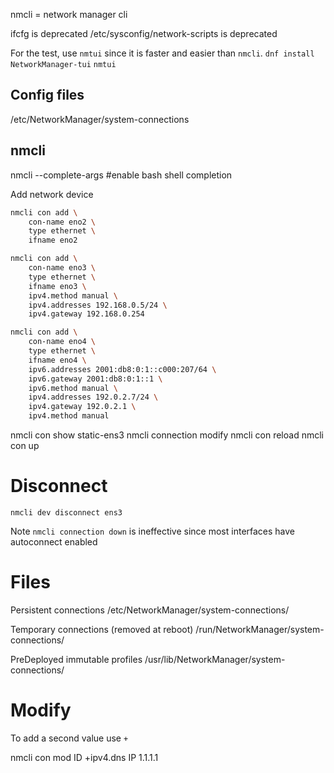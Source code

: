 nmcli = network manager cli

ifcfg is deprecated
/etc/sysconfig/network-scripts is deprecated


For the test, use `nmtui` since it is faster and easier than `nmcli`. 
`dnf install NetworkManager-tui`
`nmtui`

## Config files
/etc/NetworkManager/system-connections


## nmcli

nmcli --complete-args #enable bash shell completion


Add network device

```bash
nmcli con add \
    con-name eno2 \
    type ethernet \
    ifname eno2

nmcli con add \
    con-name eno3 \
    type ethernet \
    ifname eno3 \
    ipv4.method manual \
    ipv4.addresses 192.168.0.5/24 \
    ipv4.gateway 192.168.0.254

nmcli con add \
    con-name eno4 \
    type ethernet \
    ifname eno4 \
    ipv6.addresses 2001:db8:0:1::c000:207/64 \
    ipv6.gateway 2001:db8:0:1::1 \
    ipv6.method manual \
    ipv4.addresses 192.0.2.7/24 \
    ipv4.gateway 192.0.2.1 \
    ipv4.method manual
```

nmcli con show static-ens3
nmcli connection modify
nmcli con reload
nmcli con up <name>


# Disconnect


`nmcli dev disconnect ens3`

Note `nmcli connection down` is ineffective since most interfaces have autoconnect enabled


# Files

Persistent connections
/etc/NetworkManager/system-connections/

Temporary connections (removed at reboot)
/run/NetworkManager/system-connections/

PreDeployed immutable profiles
/usr/lib/NetworkManager/system-connections/

# Modify

To add a second value use `+`

nmcli con mod ID +ipv4.dns IP 1.1.1.1